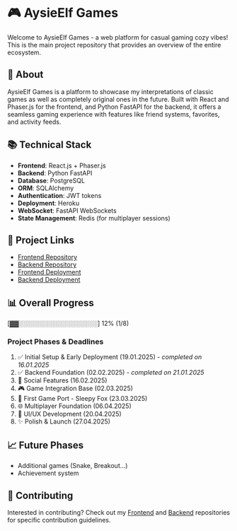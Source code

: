 # 🎮 AysieElf Games

Welcome to AysieElf Games - a web platform for casual gaming cozy vibes! This is the main project repository that provides an overview of the entire ecosystem.

## 🌟 About
AysieElf Games is a platform to showcase my interpretations of classic games as well as completely original ones in the future. Built with React and Phaser.js for the frontend, and Python FastAPI for the backend, it offers a seamless gaming experience with features like friend systems, favorites, and activity feeds.

## 📚 Technical Stack
- **Frontend**: React.js + Phaser.js
- **Backend**: Python FastAPI
- **Database**: PostgreSQL
- **ORM**: SQLAlchemy
- **Authentication**: JWT tokens
- **Deployment**: Heroku
- **WebSocket**: FastAPI WebSockets
- **State Management**: Redis (for multiplayer sessions)

## 🔗 Project Links
- [Frontend Repository](https://github.com/aysieelf/AysieElf-Games-Frontend)
- [Backend Repository](https://github.com/aysieelf/AysieElf-Games-Backend)
- [Frontend Deployment](https://aysieelf-games-frontend-7d161a22345f.herokuapp.com/)
- [Backend Deployment](https://aysieelf-games-api-c2eb044503c3.herokuapp.com/)

## 📊 Overall Progress
[▓▓░░░░░░░░░░░░░░░░░░] 12% (1/8)

### Project Phases & Deadlines
1. ✅ Initial Setup & Early Deployment (19.01.2025) - _completed on 16.01.2025_
2. ✅ Backend Foundation (02.02.2025) - _completed on 21.01.2025_
3. 👥 Social Features (16.02.2025)
4. 🎮 Game Integration Base (02.03.2025)
5. 🦊 First Game Port - Sleepy Fox (23.03.2025)
6. 🌐 Multiplayer Foundation (06.04.2025)
7. 🎨 UI/UX Development (20.04.2025)
8. ✨ Polish & Launch (27.04.2025)

## 📈 Future Phases
- Additional games (Snake, Breakout...)
- Achievement system

## 📝 Contributing
Interested in contributing? Check out my [Frontend](https://github.com/aysieelf/AysieElf-Games-Frontend) and [Backend](https://github.com/aysieelf/AysieElf-Games-Backend) repositories for specific contribution guidelines.
